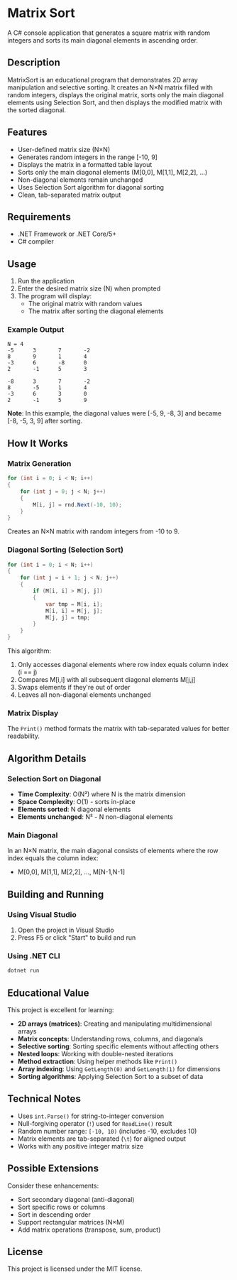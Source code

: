 # Matrix Sort

A C# console application that generates a square matrix with random integers and sorts its main diagonal elements in ascending order.

## Description

MatrixSort is an educational program that demonstrates 2D array manipulation and selective sorting. It creates an N×N matrix filled with random integers, displays the original matrix, sorts only the main diagonal elements using Selection Sort, and then displays the modified matrix with the sorted diagonal.

## Features

- User-defined matrix size (N×N)
- Generates random integers in the range [-10, 9]
- Displays the matrix in a formatted table layout
- Sorts only the main diagonal elements (M[0,0], M[1,1], M[2,2], ...)
- Non-diagonal elements remain unchanged
- Uses Selection Sort algorithm for diagonal sorting
- Clean, tab-separated matrix output

## Requirements

- .NET Framework or .NET Core/5+
- C# compiler

## Usage

1. Run the application
2. Enter the desired matrix size (N) when prompted
3. The program will display:
   - The original matrix with random values
   - The matrix after sorting the diagonal elements

### Example Output

```
N = 4
-5      3       7       -2
8       9       1       4
-3      6       -8      0
2       -1      5       3

-8      3       7       -2
8       -5      1       4
-3      6       3       0
2       -1      5       9
```

**Note**: In this example, the diagonal values were [-5, 9, -8, 3] and became [-8, -5, 3, 9] after sorting.

## How It Works

### Matrix Generation

```csharp
for (int i = 0; i < N; i++)
{
    for (int j = 0; j < N; j++)
    {
        M[i, j] = rnd.Next(-10, 10);
    }
}
```

Creates an N×N matrix with random integers from -10 to 9.

### Diagonal Sorting (Selection Sort)

```csharp
for (int i = 0; i < N; i++)
{
    for (int j = i + 1; j < N; j++)
    {
        if (M[i, i] > M[j, j])
        {
            var tmp = M[i, i];
            M[i, i] = M[j, j];
            M[j, j] = tmp;
        }
    }
}
```

This algorithm:

1. Only accesses diagonal elements where row index equals column index (i == j)
2. Compares M[i,i] with all subsequent diagonal elements M[j,j]
3. Swaps elements if they're out of order
4. Leaves all non-diagonal elements unchanged

### Matrix Display

The `Print()` method formats the matrix with tab-separated values for better readability.

## Algorithm Details

### Selection Sort on Diagonal

- **Time Complexity**: O(N²) where N is the matrix dimension
- **Space Complexity**: O(1) - sorts in-place
- **Elements sorted**: N diagonal elements
- **Elements unchanged**: N² - N non-diagonal elements

### Main Diagonal

In an N×N matrix, the main diagonal consists of elements where the row index equals the column index:

- M[0,0], M[1,1], M[2,2], ..., M[N-1,N-1]

## Building and Running

### Using Visual Studio

1. Open the project in Visual Studio
2. Press F5 or click "Start" to build and run

### Using .NET CLI

```bash
dotnet run
```

## Educational Value

This project is excellent for learning:

- **2D arrays (matrices)**: Creating and manipulating multidimensional arrays
- **Matrix concepts**: Understanding rows, columns, and diagonals
- **Selective sorting**: Sorting specific elements without affecting others
- **Nested loops**: Working with double-nested iterations
- **Method extraction**: Using helper methods like `Print()`
- **Array indexing**: Using `GetLength(0)` and `GetLength(1)` for dimensions
- **Sorting algorithms**: Applying Selection Sort to a subset of data

## Technical Notes

- Uses `int.Parse()` for string-to-integer conversion
- Null-forgiving operator (`!`) used for `ReadLine()` result
- Random number range: `[-10, 10)` (includes -10, excludes 10)
- Matrix elements are tab-separated (`\t`) for aligned output
- Works with any positive integer matrix size

## Possible Extensions

Consider these enhancements:

- Sort secondary diagonal (anti-diagonal)
- Sort specific rows or columns
- Sort in descending order
- Support rectangular matrices (N×M)
- Add matrix operations (transpose, sum, product)

## License

This project is licensed under the MIT license.
